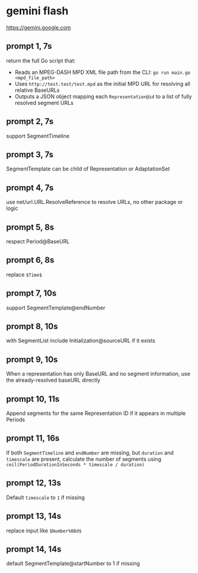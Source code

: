 # gemini flash

https://gemini.google.com

## prompt 1, 7s

return the full Go script that:
- Reads an MPEG-DASH MPD XML file path from the CLI: `go run main.go <mpd_file_path>`
- Uses `http://test.test/test.mpd` as the initial MPD URL for resolving all relative BaseURLs
- Outputs a JSON object mapping each `Representation@id` to a list of fully resolved segment URLs

## prompt 2, 7s

support SegmentTimeline

## prompt 3, 7s

SegmentTemplate can be child of Representation or AdaptationSet

## prompt 4, 7s

use net/url.URL.ResolveReference to resolve URLs, no other package or logic

## prompt 5, 8s

respect Period@BaseURL

## prompt 6, 8s

replace `$Time$`

## prompt 7, 10s

support SegmentTemplate@endNumber

## prompt 8, 10s

with SegmentList include Initialization@sourceURL if it exists

## prompt 9, 10s

When a representation has only BaseURL and no segment information, use the
already-resolved baseURL directly

## prompt 10, 11s

Append segments for the same Representation ID if it appears in multiple
Periods

## prompt 11, 16s

If both `SegmentTimeline` and `endNumber` are missing, but `duration` and
`timescale` are present, calculate the number of segments using
`ceil(PeriodDurationInSeconds * timescale / duration)`

## prompt 12, 13s

Default `timescale` to `1` if missing

## prompt 13, 14s

replace input like `$Number%08d$`

## prompt 14, 14s

default SegmentTemplate@startNumber to 1 if missing
